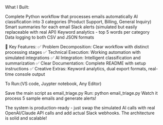 What I Built:

Complete Python workflow that processes emails automatically
AI classification into 3 categories (Product Support, Billing, General Inquiry)
Smart summaries for each email
Slack alerts (simulated but easily replaceable with real API)
Keyword analytics - top 5 words per category
Data logging to both CSV and JSON formats

🚀 Key Features:
✅ Problem Decomposition: Clear workflow with distinct processing stages
✅ Technical Execution: Working automation with simulated integrations
✅ AI Integration: Intelligent classification and summarization
✅ Clear Documentation: Complete README with setup instructions
✅ Creative Extras: Keyword analytics, dual export formats, real-time console output

To Run:(VS code, Juypter notebook, Any Editor)

Save the main script as email_triage.py
Run: python email_triage.py
Watch it process 5 sample emails and generate alerts!

The system is production-ready - just swap the simulated AI calls with real OpenAI/Claude API calls and add actual Slack webhooks. The architecture is solid and scalable!

